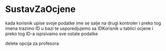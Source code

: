 # SustavZaOcjene
kada korisnik upise svoje podatke ime se salje na drugi kontroler
i preko tog imena trazimo ID u bazi te usporedjujemo sa IDKorisnik u 
tablici ocjene i preko tog ID-a ispisivamo sve ostale podatke

delete opcija za profesora
